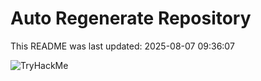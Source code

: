 # Auto Regenerate Repository

This README was last updated: 2025-08-07 09:36:07

 ![TryHackMe](https://tryhackme.com/badge/533634)